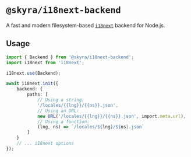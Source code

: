 # `@skyra/i18next-backend`

A fast and modern filesystem-based [`i18next`](https://www.npmjs.com/package/i18next) backend for Node.js.

## Usage

```typescript
import { Backend } from '@skyra/i18next-backend';
import i18next from 'i18next';

i18next.use(Backend);

await i18next.init({
	backend: {
		paths: [
			// Using a string:
			'/locales/{{lng}}/{{ns}}.json',
			// Using an URL:
			new URL('/locales/{{lng}}/{{ns}}.json', import.meta.url),
			// Using a function:
			(lng, ns) => `/locales/${lng}/${ns}.json`
		]
	}
	// ... i18next options
});
```
